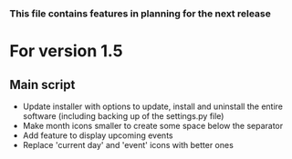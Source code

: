 ### This file contains features in planning for the next release

# For version 1.5

## Main script
* Update installer with options to update, install and uninstall the entire software (including backing up of the settings.py file)
* Make month icons smaller to create some space below the separator
* Add feature to display upcoming events
* Replace 'current day' and 'event' icons with better ones
